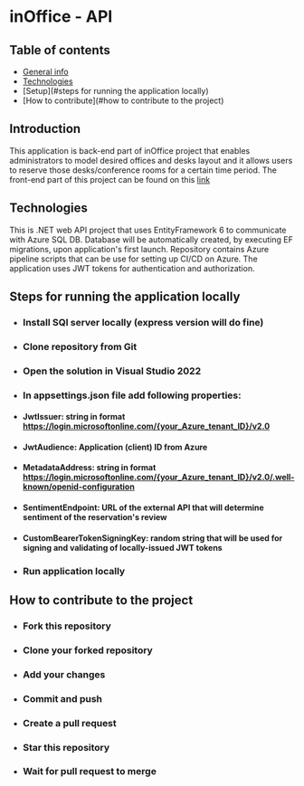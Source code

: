 # inOffice - API

## Table of contents
* [General info](#introduction)
* [Technologies](#technologies)
* [Setup](#steps for running the application locally)
* [How to contribute](#how to contribute to the project)

## Introduction

This application is back-end part of inOffice project that enables administrators to model desired offices and desks layout and it allows users to reserve those desks/conference rooms for a certain time period. The front-end part of this project can be found on this [link](https://dev.azure.com/ITLabs-LLC/Internship%202022/_git/inOffice%20-%20UI)

## Technologies

This is .NET web API project that uses EntityFramework 6 to communicate with Azure SQL DB. Database will be automatically created, by executing EF migrations, upon application's first launch. Repository contains Azure pipeline scripts that can be use for setting up CI/CD on Azure. The application uses JWT tokens for authentication and authorization.

## Steps for running the application locally

+ ### Install SQl server locally (express version will do fine)
+ ### Clone repository from Git
+ ### Open the solution in Visual Studio 2022
+ ### In appsettings.json file add following properties:
+ #### JwtIssuer: string in format https://login.microsoftonline.com/{your_Azure_tenant_ID}/v2.0
+ #### JwtAudience: Application (client) ID from Azure
+ #### MetadataAddress: string in format https://login.microsoftonline.com/{your_Azure_tenant_ID}/v2.0/.well-known/openid-configuration
+ #### SentimentEndpoint: URL of the external API that will determine sentiment of the reservation's review
+ #### CustomBearerTokenSigningKey: random string that will be used for signing and validating of locally-issued JWT tokens
+ ### Run application locally

## How to contribute to the project

+ ### Fork this repository
+ ### Clone your forked repository
+ ### Add your changes
+ ### Commit and push
+ ### Create a pull request
+ ### Star this repository
+ ### Wait for pull request to merge